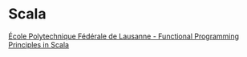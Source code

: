 # Scala

[École Polytechnique Fédérale de Lausanne - Functional Programming Principles in Scala](https://www.youtube.com/user/afigfigueira/playlists?sort=dd&view=50&shelf_id=9)

